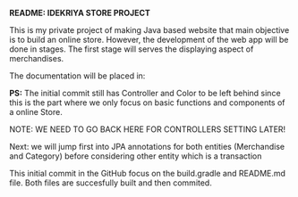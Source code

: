 **README: IDEKRIYA STORE PROJECT**

This is my private project of making Java based website that main objective is to build an online store. However, the
development of the web app will be done in stages. The first stage will serves the displaying aspect of merchandises.

The documentation will be placed in: 

**PS:**
The initial commit still has Controller and Color to be left behind since this is the part where we only focus on 
basic functions and components of a online Store.

NOTE: WE NEED TO GO BACK HERE FOR CONTROLLERS SETTING LATER!

Next: we will jump first into JPA annotations for both entities (Merchandise and Category) before considering other
entity which is a transaction

This initial commit in the GitHub focus on the build.gradle and README.md file. Both files are succesfully built and 
then commited.